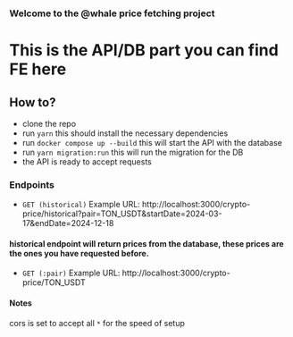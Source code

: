 ### Welcome to the @whale price fetching project
# This is the API/DB part you can find FE here

## How to?
- clone the repo
- run `yarn` this should install the necessary dependencies
- run `docker compose up --build` this will start the API with the database
- run `yarn migration:run` this will run the migration for the DB
- the API is ready to accept requests

### Endpoints
- `GET (historical)` Example URL: http://localhost:3000/crypto-price/historical?pair=TON_USDT&startDate=2024-03-17&endDate=2024-12-18
 #### historical endpoint will return prices from the database, these prices are the ones you have requested before.
- `GET (:pair)` Example URL: http://localhost:3000/crypto-price/TON_USDT

#### Notes
cors is set to accept all `*` for the speed of setup
